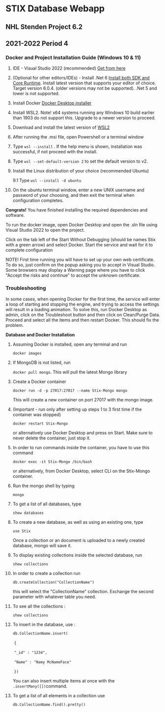 # STIX Database Webapp

## NHL Stenden Project 6.2

## 2021-2022 Period 4 



### Docker and Project Installation Guide (Windows 10 & 11)

1. IDE - Visual Studio 2022 (recommended)  [Get from here](https://visualstudio.microsoft.com/thank-you-downloading-visual-studio/?sku=Community&channel=Release&version=VS2022&source=VSLandingPage&cid=2030&passive=false)

2. (Optional for other editors/IDEs)  - Install .Net 6 [Install both SDK and Core Runtime](https://dotnet.microsoft.com/en-us/download/dotnet/6.0). Install latest version that supports your editor of choice. Target version 6.0.4. (older versions may not be supported). .Net 5 and lower is not supported.

3. Install Docker [Docker Desktop installer](https://desktop.docker.com/win/main/amd64/Docker%20Desktop%20Installer.exe)

4. Install WSL2. Note! x64 systems running any Windows 10 build earlier than 1903 do not support this. Upgrade to a newer version to proceed.

5. Download and install the latest version of  [WSL2](https://wslstorestorage.blob.core.windows.net/wslblob/wsl_update_x64.msi)

6. After running the .msi file, open Powershell or a terminal window

7. Type `wsl --install` . If the help menu is shown, installation was successful, if not proceed with the install.

8. Type `wsl --set-default-version 2` to set the default version to v2.

9. Install the Linux distribution of your choice (recommended Ubuntu)

   9.1 Type `wsl --install -d ubuntu`

10. On the ubuntu terminal window, enter a new UNIX username and password of your choosing, and then exit the terminal when configuration completes.


**Congrats!** You have finished installing the required dependencies and software.

To run the docker image, open Docker Desktop and open the .sln file using Visual Studio 2022 to open the project. 

Click on the tab left of the Start Without Debugging (should be names Stix with a green arrow) and select Docker. Start the service and wait for it to complete configuration

NOTE! First time running you will have to set up your own web certificate. To do so, just confirm on the popup asking you to accept in Visual Studio. Some browsers may display a Warning page where you have to click "Accept the risks and continue" to accept the unknown certificate.

### Troubleshooting

In some cases, when opening Docker for the first time, the service will enter a loop of starting and stopping the engine, and trying to access the settings will result in a loading animation. To solve this, run Docker Desktop as admin, click on the Troubleshoot button and then click on Clean/Purge Data. Proceed and select all the items and then restart Docker. This should fix the problem.



**Database and Docker Installation**

1. Assuming Docker is installed, open any terminal and run

   `docker images`

2. If MongoDB is not listed, run

    `docker pull mongo`. This will pull the latest Mongo library

3. Create a Docker container

   `docker run -d -p 27017:27017 --name Stix-Mongo mongo`

   This will create a new container on port 27017 with the mongo image. 

4. (Important - run only after setting up steps 1 to 3 first time if the container was stopped)

   `docker restart Stix-Mongo`

   or alternatively use Docker Desktop and press on Start. Make sure to never delete the container, just stop it.

5. In order to run commands inside the container, you have to use this command

    `docker exec -it Stix-Mongo /bin/bash`

    or alternatively, from Docker Desktop, select CLI on the Stix-Mongo container.

6. Run the mongo shell by typing 

    `mongo`

7. To get a list of all databases, type

    `show databases`

8. To create a new database, as well as using an existing one, type

    `use Stix`

    Once a collection or an document is uploaded to a newly created database, mongo will save it.

9. To display existing collections inside the selected database, run

    `show collections`

10. In order to create a collection run

    `db.createCollection("CollectionName")`

    this will select the "CollectionName" collection. Exchange the second parameter with whatever table you need.

11. To see all the collections :

     `show collections`

12. To insert in the database, use :

     `db.CollectionName.insert(`

     ​	`{`

     ​			`"_id" : "1234",`

     ​			`"Name" : "Namy McNameFace"`

     ​	`})`

     You can also insert multiple items at once with the `.insertMany([])`command.

13. To get a list of all elements in a collection use

     `db.CollectionName.find().pretty()`

     

     

     
